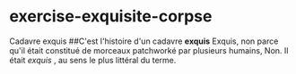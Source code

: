 # exercise-exquisite-corpse
Cadavre exquis
##C'est l'histoire d'un cadavre **exquis**
Exquis, non parce qu'il était constitué de morceaux patchworké par plusieurs humains,
Non. Il était _exquis_ , au sens le plus littéral du terme. 
